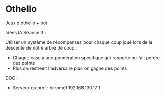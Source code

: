 # Othello
Jeux d'othello + bot 


Idées IA Séance 3 :

Utiliser un système de récompenses pour chaque coup joué lors de la descente de notre arbre de coup :
  - Chaque case a une pondération spécifique qui rapporte ou fait perdre des points
  - Plus on restreint l'adversaire plus on gagne des points


DOC :

- Serveur du prof : binome1 192.168.130.17 1
